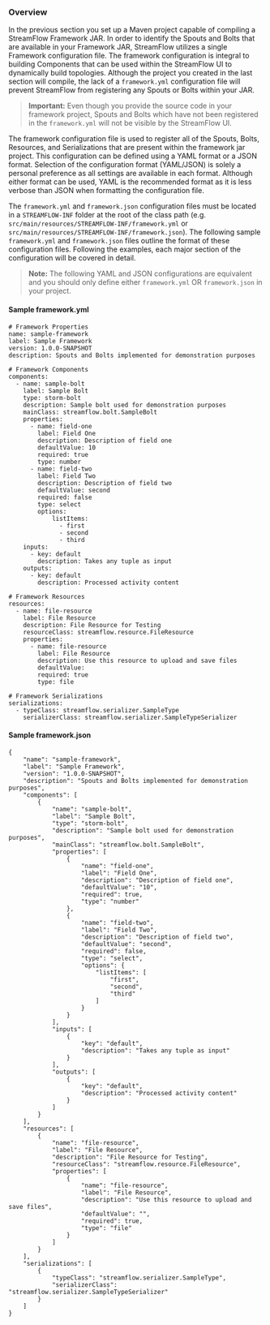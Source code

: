 ### Overview

In the previous section you set up a Maven project capable of compiling a StreamFlow Framework JAR.  In order to identify the Spouts and Bolts that are available in your Framework JAR, StreamFlow utilizes a single Framework configuration file.  The framework configuration is integral to building Components that can be used within the StreamFlow UI to dynamically build topologies.  Although the project you created in the last section will compile, the lack of a `framework.yml` configuration file will prevent StreamFlow from registering any Spouts or Bolts within your JAR.  

> **Important:** Even though you provide the source code in your framework project, Spouts and Bolts which have not been registered in the `framework.yml` will not be visible by the StreamFlow UI.

The framework configuration file is used to register all of the Spouts, Bolts, Resources, and Serializations that are present within the framework jar project.  This configuration can be defined using a YAML format or a JSON format.  Selection of the configuration format (YAML/JSON) is solely a personal preference as all settings are available in each format.  Although either format can be used, YAML is the recommended format as it is less verbose than JSON when formatting the configuration file.  

The `framework.yml` and `framework.json` configuration files must be located in a `STREAMFLOW-INF` folder at the root of the class path (e.g. `src/main/resources/STREAMFLOW-INF/framework.yml` or `src/main/resources/STREAMFLOW-INF/framework.json`).  The following sample `framework.yml` and `framework.json` files outline the format of these configuration files.  Following the examples, each major section of the configuration will be covered in detail.

> **Note:** The following YAML and JSON configurations are equivalent and you should only define either `framework.yml` OR `framework.json` in your project.

#### Sample framework.yml

```
# Framework Properties
name: sample-framework
label: Sample Framework
version: 1.0.0-SNAPSHOT
description: Spouts and Bolts implemented for demonstration purposes

# Framework Components
components: 
  - name: sample-bolt
    label: Sample Bolt
    type: storm-bolt
    description: Sample bolt used for demonstration purposes
    mainClass: streamflow.bolt.SampleBolt
    properties: 
      - name: field-one
        label: Field One
        description: Description of field one
        defaultValue: 10
        required: true
        type: number
      - name: field-two
        label: Field Two
        description: Description of field two
        defaultValue: second
        required: false
        type: select
        options:
            listItems:
              - first
              - second
              - third   
    inputs: 
      - key: default
        description: Takes any tuple as input
    outputs:
      - key: default
        description: Processed activity content

# Framework Resources      
resources:
  - name: file-resource
    label: File Resource
    description: File Resource for Testing
    resourceClass: streamflow.resource.FileResource
    properties:
      - name: file-resource
        label: File Resource
        description: Use this resource to upload and save files
        defaultValue: 
        required: true
        type: file

# Framework Serializations
serializations:
  - typeClass: streamflow.serializer.SampleType
    serializerClass: streamflow.serializer.SampleTypeSerializer
```

#### Sample framework.json

```
{
    "name": "sample-framework",
    "label": "Sample Framework",
    "version": "1.0.0-SNAPSHOT",
    "description": "Spouts and Bolts implemented for demonstration purposes",
    "components": [
        {
            "name": "sample-bolt",
            "label": "Sample Bolt",
            "type": "storm-bolt",
            "description": "Sample bolt used for demonstration purposes",
            "mainClass": "streamflow.bolt.SampleBolt",
            "properties": [
                {
                    "name": "field-one",
                    "label": "Field One",
                    "description": "Description of field one",
                    "defaultValue": "10",
                    "required": true,
                    "type": "number"
                },
                {
                    "name": "field-two",
                    "label": "Field Two",
                    "description": "Description of field two",
                    "defaultValue": "second",
                    "required": false,
                    "type": "select",
                    "options": {
                        "listItems": [
                            "first",
                            "second",
                            "third"
                        ]
                    }
                }
            ],
            "inputs": [
                {
                    "key": "default",
                    "description": "Takes any tuple as input"
                }
            ],
            "outputs": [
                {
                    "key": "default",
                    "description": "Processed activity content"
                }
            ]
        }
    ],    
    "resources": [
        {
            "name": "file-resource",
            "label": "File Resource",
            "description": "File Resource for Testing",
            "resourceClass": "streamflow.resource.FileResource",
            "properties": [
                {
                    "name": "file-resource",
                    "label": "File Resource",
                    "description": "Use this resource to upload and save files",
                    "defaultValue": "",
                    "required": true,
                    "type": "file"
                }
            ]
        }
    ],
    "serializations": [
        {
            "typeClass": "streamflow.serializer.SampleType",
            "serializerClass": "streamflow.serializer.SampleTypeSerializer"
        }
    ]
}
```



